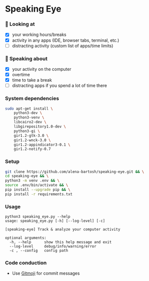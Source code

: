 # Speaking Eye

### :eyes: Looking at
- [x] your working hours/breaks
- [x] activity in any apps (IDE, browser tabs, terminal, etc.)
- [ ] distracting activity (custom list of apps/time limits)

### :postal_horn: Speaking about
- [x] your activity on the computer
- [x] overtime
- [x] time to take a break
- [ ] distracting apps if you spend a lot of time there

### System dependencies
```sh
sudo apt-get install \
    python3-dev \
    python3-venv \
    libcairo2-dev \
    libgirepository1.0-dev \
    python3-gi \
    gir1.2-gtk-3.0 \
    gir1.2-wnck-3.0 \
    gir1.2-appindicator3-0.1 \
    gir1.2-notify-0.7
```

### Setup
```sh
git clone https://github.com/alena-bartosh/speaking-eye.git && \
cd speaking-eye && \
python3 -m venv .env && \
source .env/bin/activate && \
pip install --upgrade pip && \
pip install -r requirements.txt
```

### Usage
```
python3 speaking_eye.py --help
usage: speaking_eye.py [-h] [--log-level] [-c]

[speaking-eye] Track & analyze your computer activity

optional arguments:
  -h, --help      show this help message and exit
  --log-level     debug/info/warning/error
  -c , --config   config path
```

### Code conduction
* Use [Gitmoji](https://gitmoji.carloscuesta.me) for commit messages
